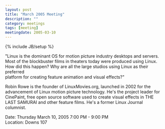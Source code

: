 ```yaml
---
layout: post
title: "March 2005 Meeting"
description: ""
category: meetings
tags: [meeting]
meetingdate: 2005-03-10
---
```

{% include JB/setup %}

"Linux is the dominant OS for motion picture industry desktops and servers.    
Most of the blockbuster films in theaters today were produced using Linux. How 
did this happen? Why are all the large studios using Linux as their preferred  
platform for creating feature animation and visual effects?"                   
                                                                             
Robin Rowe is the founder of LinuxMovies.org, launched in 2002 for the         
advancement of Linux motion picture technology. He's the project leader for    
CinePaint, free open source software used to create visual effects in THE LAST 
SAMURAI and other feature films. He's a former Linux Journal columnist.        
                                                                             
Date: Thursday March 10, 2005 7:00 PM - 9:00 PM                                  
Location: Downs 107                                         
